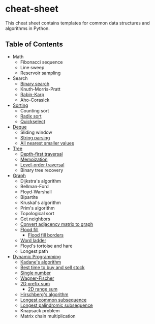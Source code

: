 # cheat-sheet

This cheat sheet contains templates for common data structures and algorithms in Python.

## Table of Contents

* Math
    * Fibonacci sequence
    * Line sweep
    * Reservoir sampling
* Search
    * [Binary search](https://github.com/ljeng/cheat-sheet/blob/master/binary_search.md)
    * Knuth-Morris-Pratt
    * [Rabin-Karp](https://github.com/ljeng/cheat-sheet/blob/master/search.md)
    * Aho-Corasick
* [Sorting](https://github.com/ljeng/cheat-sheet/blob/master/sorting.md)
    * Counting sort
    * [Radix sort](https://github.com/ljeng/cheat-sheet/blob/master/sorting.md#radix-sort)
    * [Quickselect](https://github.com/ljeng/cheat-sheet/blob/master/sorting.md#quickselect)
* [Deque](https://github.com/ljeng/cheat-sheet/blob/master/stack_queue.md)
    * Sliding window
    * [String parsing](https://github.com/ljeng/cheat-sheet/blob/master/stack_queue.md#string-parsing)
    * [All nearest smaller values](https://github.com/ljeng/cheat-sheet/blob/master/stack_queue.md#all-nearest-smaller-values)
* [Tree](https://github.com/ljeng/cheat-sheet/blob/master/tree.md)
    * [Depth-first traversal](https://github.com/ljeng/cheat-sheet/blob/master/tree.md#treedfsroot-traversalinorder)
    * [Memoization](https://github.com/ljeng/cheat-sheet/blob/master/tree.md#treememoizeroot-base-func)
    * [Level-order traversal](https://github.com/ljeng/cheat-sheet/blob/master/tree.md#treelevel_orderroot)
    * Binary tree recovery
* [Graph](https://github.com/ljeng/cheat-sheet/blob/master/graph.md)
    * Dijkstra's algorithm
    * Bellman-Ford
    * Floyd-Warshall
    * Bipartite
    * Kruskal's algorithm
    * Prim's algorithm
    * Topological sort
    * [Get neighbors](https://github.com/ljeng/cheat-sheet/blob/master/graph.md#graphget_neighborsmatrix-i-j-colornone-k4)
    * [Convert adjacency matrix to graph](https://github.com/ljeng/cheat-sheet/blob/master/graph.md#graphto_graphmatrix-color1-k4)
    * [Flood fill](https://github.com/ljeng/cheat-sheet/blob/master/graph.md#graphflood_fillmatrix-i-j-color-k4)
        * [Flood fill borders](https://github.com/ljeng/cheat-sheet/blob/master/graph.md#graphflood_fill_bordermatrix-color-k4)
    * [Word ladder](https://github.com/ljeng/cheat-sheet/blob/master/graph.md#graphword_ladderstart-end-bank-tracefalse)
    * Floyd's tortoise and hare
    * Longest path
* [Dynamic Programming](https://github.com/ljeng/cheat-sheet/blob/master/dynamic_programming.md)
    * [Kadane's algorithm](https://github.com/ljeng/cheat-sheet/blob/master/dynamic_programming.md#dynamic_programmingkadanearr-func)
    * [Best time to buy and sell stock](https://github.com/ljeng/cheat-sheet/blob/master/dynamic_programming.md#dynamic_programmingmax_profitprices-kfloatinf)
    * [Single number](https://github.com/ljeng/cheat-sheet/blob/master/dynamic_programming.md#dynamic_programmingsingle_numberarr-k2)
    * [Wagner-Fischer](https://github.com/ljeng/cheat-sheet/blob/master/dynamic_programming.md#dynamic_programmingwagner_fischermatrix-base-left-top-each_cell)
    * [2D prefix sum](https://github.com/ljeng/cheat-sheet/blob/master/dynamic_programming.md#dynamic_programmingconstruct_prefix_summatrix)
        * [2D range sum](https://github.com/ljeng/cheat-sheet/blob/master/dynamic_programming.md#dynamic_programmingrange_sumprefix_sum-r1-c1-r2-c2)
    * [Hirschberg's algorithm](https://github.com/ljeng/cheat-sheet/blob/master/dynamic_programming.md#dynamic_programminghirschbergx-y-base-left-top-each_cell-flexibletrue)
    * [Longest common subsequence](https://github.com/ljeng/cheat-sheet/blob/master/dynamic_programming.md#dynamic_programminglcsx-y)
    * [Longest palindromic subsequence](https://github.com/ljeng/cheat-sheet/blob/master/dynamic_programming.md#dynamic_programminglpss)
    * Knapsack problem
    * Matrix chain multiplication